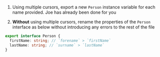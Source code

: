 1. Using multiple cursors, export a new `Person` instance variable for each name provided. Joe has already been done for you

2. **Without** using multiple cursors, rename the properties of the `Person` interface as below without introducing any errors to the rest of the file

```typescript
export interface Person {
  firstName: string; // `forename` > `firstName`
  lastName: string; // `surname` > `lastName`
}
```

